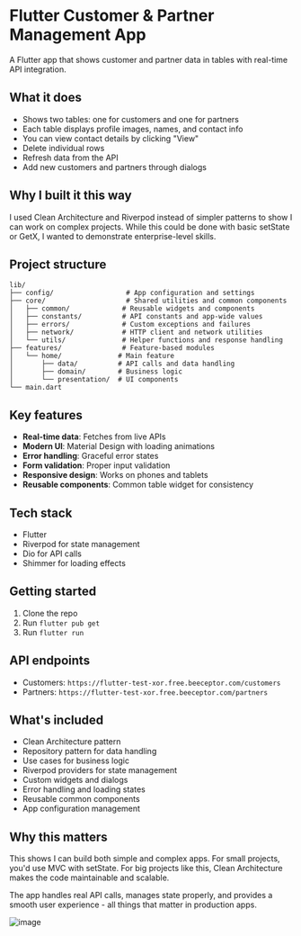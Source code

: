 # Flutter Customer & Partner Management App

A Flutter app that shows customer and partner data in tables with real-time API integration.

## What it does

- Shows two tables: one for customers and one for partners
- Each table displays profile images, names, and contact info
- You can view contact details by clicking "View"
- Delete individual rows
- Refresh data from the API
- Add new customers and partners through dialogs

## Why I built it this way

I used Clean Architecture and Riverpod instead of simpler patterns to show I can work on complex projects. While this could be done with basic setState or GetX, I wanted to demonstrate enterprise-level skills.

## Project structure

```
lib/
├── config/                  # App configuration and settings
├── core/                    # Shared utilities and common components
│   ├── common/             # Reusable widgets and components
│   ├── constants/          # API constants and app-wide values
│   ├── errors/             # Custom exceptions and failures
│   ├── network/            # HTTP client and network utilities
│   └── utils/              # Helper functions and response handling
├── features/               # Feature-based modules
│   └── home/              # Main feature
│       ├── data/          # API calls and data handling
│       ├── domain/        # Business logic
│       └── presentation/  # UI components
└── main.dart
```

## Key features

- **Real-time data**: Fetches from live APIs
- **Modern UI**: Material Design with loading animations
- **Error handling**: Graceful error states
- **Form validation**: Proper input validation
- **Responsive design**: Works on phones and tablets
- **Reusable components**: Common table widget for consistency

## Tech stack

- Flutter 
- Riverpod for state management
- Dio for API calls
- Shimmer for loading effects

## Getting started

1. Clone the repo
2. Run `flutter pub get`
3. Run `flutter run`

## API endpoints

- Customers: `https://flutter-test-xor.free.beeceptor.com/customers`
- Partners: `https://flutter-test-xor.free.beeceptor.com/partners`

## What's included

- Clean Architecture pattern
- Repository pattern for data handling
- Use cases for business logic
- Riverpod providers for state management
- Custom widgets and dialogs
- Error handling and loading states
- Reusable common components
- App configuration management

## Why this matters

This shows I can build both simple and complex apps. For small projects, you'd use MVC with setState. For big projects like this, Clean Architecture makes the code maintainable and scalable.

The app handles real API calls, manages state properly, and provides a smooth user experience - all things that matter in production apps.



![image](https://github.com/user-attachments/assets/2a90136a-4cd9-41c1-a8fd-a11da0fc7f1f)

